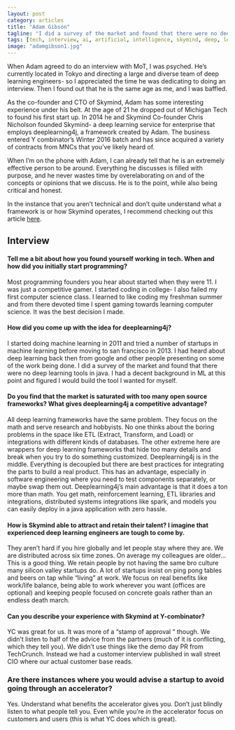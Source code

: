 ```yaml
---
layout: post
category: articles
title: "Adam Gibson"
tagline: "I did a survey of the market and found that there were no deep learning tools in java. I had a decent background in ML at this point and figured I would build the tool I wanted for myself."
tags: [tech, interview, ai, artificial, intelligence, skymind, deep, learning]
image: "adamgibson1.jpg"
---
```


When Adam agreed to do an interview with MoT, I was psyched. He’s currently located in Tokyo and directing a large and diverse team of deep learning engineers- so I appreciated the time he was dedicating to doing an interview. Then I found out that he is the same age as me, and I was baffled.

As the co-founder and CTO of Skymind, Adam has some interesting experience under his belt. At the age of 21 he dropped out of Michigan Tech to found his first start up. In 2014 he and Skymind Co-founder Chris Nicholson founded Skymind- a deep learning service for enterprise that employs deeplearning4j, a framework created by Adam. The business entered Y combinator’s Winter 2016 batch and has since acquired a variety of contracts from MNCs that you’ve likely heard of.

When I’m on the phone with Adam, I can already tell that he is an extremely effective person to be around. Everything he discusses is filled with purpose, and he never wastes time by overelaborating on and of the concepts or opinions that we discuss. He is to the point, while also being critical and honest.

In the instance that you aren’t technical and don’t quite understand what a framework is or how Skymind operates, I recommend checking out this article [here](https://www.wired.com/2014/06/skymind-deep-learning/).
## Interview

#### Tell me a bit about how you found yourself working in tech. When and how did you initially start programming?
Most programming founders you hear about started when they were  11. I was just a competitive gamer. I started coding in college- I also failed my first computer science class. I learned to like coding my freshman summer and from there devoted time I spent gaming towards learning computer science. It was the best decision I made.

#### How did you come up with the idea for deeplearning4j?
I started doing machine learning in 2011 and tried a number of startups in machine learning before moving to san francisco in 2013. I had heard about deep learning back then from google and other people presenting on some of the work being done. I did a survey of the market and found that there were no deep learning tools in java. I had a decent background in ML at this point and figured I would build the tool I wanted for myself.

#### Do you find that the market is saturated with too many open source frameworks? What gives deeplearning4j a competitive advantage?
All deep learning frameworks have the same problem. They focus on the math and serve research and hobbyists. No one thinks about the boring problems in the space like ETL (Extract, Transform, and Load) or integrations with different kinds of databases. The other extreme here are wrappers for deep learning frameworks that hide too many details and break when you try to do something customized.
Deeplearning4j is in the middle. Everything is decoupled but there are best practices for integrating the parts to build a real product. This has an advantage, especially in software engineering where you need to test components separately, or maybe swap them out.
Deeplearning4j’s main advantage is that it does a ton more than math. You get math, reinforcement learning, ETL libraries and integrations, distributed systems integrations like spark, and models you can easily deploy in a java application with zero hassle.

#### How is Skymind able to attract and retain their talent? I imagine that experienced deep learning engineers are tough to come by.
They aren’t hard if you hire globally and let people stay where they are. We are distributed across six time zones. On average my colleagues are older... This is a good thing.  We retain people by not having the same bro culture many silicon valley startups do. A lot of startups insist on ping pong tables and beers on tap while “living” at work. We focus on real  benefits like work/life balance, being able to work wherever you want (offices are optional) and keeping people focused on concrete goals rather than an endless death march.

#### Can you describe your experience with Skymind at Y-combinator?
YC was great for us. It was more of a “stamp of approval “ though. We didn’t listen to half of the advice from the partners (much of it is conflicting, which they tell you). We didn’t use  things like the demo day PR from TechCrunch. Instead we had a customer interview published in wall street CIO where our actual customer base reads.

### Are there instances where you would advise a startup to avoid going through an accelerator?
Yes. Understand what benefits the accelerator gives you. Don’t just blindly listen to what people tell you. Even while you’re *in* the accelerator focus on customers and users (this is what YC does which is great).

